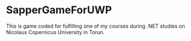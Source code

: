 # SapperGameForUWP
This is game coded for fulfilling one of my courses during .NET studies on Nicolaus Copernicus University in Torun.
